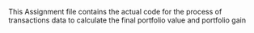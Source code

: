 This Assignment file contains the actual code for the process of transactions data to calculate the final portfolio value and portfolio gain
